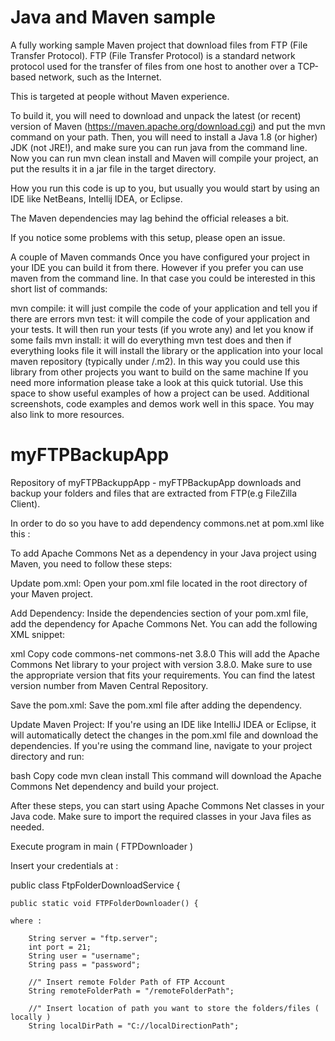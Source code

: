 # Java and Maven sample

A fully working sample Maven project that download files from FTP (File Transfer Protocol).
FTP (File Transfer Protocol) is a standard network protocol used for the transfer of files from one host to another over a TCP-based network, such as the Internet.

This is targeted at people without Maven experience.

To build it, you will need to download and unpack the latest (or recent) version of Maven (https://maven.apache.org/download.cgi) and put the mvn command on your path. Then, you will need to install a Java 1.8 (or higher) JDK (not JRE!), and make sure you can run java from the command line. Now you can run mvn clean install and Maven will compile your project, an put the results it in a jar file in the target directory.

How you run this code is up to you, but usually you would start by using an IDE like NetBeans, Intellij IDEA, or Eclipse.

The Maven dependencies may lag behind the official releases a bit.

If you notice some problems with this setup, please open an issue.

A couple of Maven commands
Once you have configured your project in your IDE you can build it from there. However if you prefer you can use maven from the command line. In that case you could be interested in this short list of commands:

mvn compile: it will just compile the code of your application and tell you if there are errors
mvn test: it will compile the code of your application and your tests. It will then run your tests (if you wrote any) and let you know if some fails
mvn install: it will do everything mvn test does and then if everything looks file it will install the library or the application into your local maven repository (typically under /.m2). In this way you could use this library from other projects you want to build on the same machine
If you need more information please take a look at this quick tutorial.
Use this space to show useful examples of how a project can be used. Additional screenshots, code examples and demos work well in this space. You may also link to more resources.


# myFTPBackupApp
Repository of myFTPBackuppApp - myFTPBackupApp downloads and backup your folders and files that are extracted from FTP(e.g FileZilla Client).

In order to do so you have to add dependency commons.net at pom.xml like this :

To add Apache Commons Net as a dependency in your Java project using Maven, you need to follow these steps:

Update pom.xml: Open your pom.xml file located in the root directory of your Maven project.

Add Dependency: Inside the dependencies section of your pom.xml file, add the dependency for Apache Commons Net. You can add the following XML snippet:

xml
Copy code
<dependency>
    <groupId>commons-net</groupId>
    <artifactId>commons-net</artifactId>
    <version>3.8.0</version>
</dependency>
This will add the Apache Commons Net library to your project with version 3.8.0. Make sure to use the appropriate version that fits your requirements. You can find the latest version number from Maven Central Repository.

Save the pom.xml: Save the pom.xml file after adding the dependency.

Update Maven Project: If you're using an IDE like IntelliJ IDEA or Eclipse, it will automatically detect the changes in the pom.xml file and download the dependencies. If you're using the command line, navigate to your project directory and run:

bash
Copy code
mvn clean install
This command will download the Apache Commons Net dependency and build your project.

After these steps, you can start using Apache Commons Net classes in your Java code. Make sure to import the required classes in your Java files as needed.

Execute program in main ( FTPDownloader )


Insert your credentials at : 

public class FtpFolderDownloadService {

    public static void FTPFolderDownloader() {
    
    where : 

        String server = "ftp.server";
        int port = 21;
        String user = "username";
        String pass = "password";

        //" Insert remote Folder Path of FTP Account
        String remoteFolderPath = "/remoteFolderPath";

        //" Insert location of path you want to store the folders/files ( locally )
        String localDirPath = "C://localDirectionPath";
